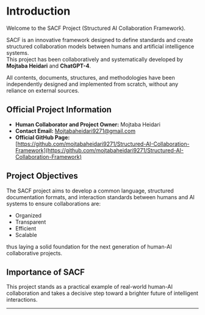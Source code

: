 # Introduction

Welcome to the SACF Project (Structured AI Collaboration Framework).

SACF is an innovative framework designed to define standards and create structured collaboration models between humans and artificial intelligence systems.  
This project has been collaboratively and systematically developed by **Mojtaba Heidari** and **ChatGPT-4**.

All contents, documents, structures, and methodologies have been independently designed and implemented from scratch, without any reliance on external sources.

## Official Project Information

- **Human Collaborator and Project Owner:** Mojtaba Heidari  
- **Contact Email:** Mojtabaheidari9271@gmail.com  
- **Official GitHub Page:** [https://github.com/mojtabaheidari9271/Structured-AI-Collaboration-Framework](https://github.com/mojtabaheidari9271/Structured-AI-Collaboration-Framework)

## Project Objectives

The SACF project aims to develop a common language, structured documentation formats, and interaction standards between humans and AI systems to ensure collaborations are:
- Organized
- Transparent
- Efficient
- Scalable

thus laying a solid foundation for the next generation of human-AI collaborative projects.

## Importance of SACF

This project stands as a practical example of real-world human-AI collaboration and takes a decisive step toward a brighter future of intelligent interactions.

---

